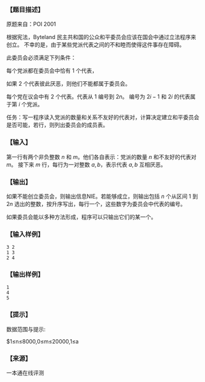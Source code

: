 ### 【题目描述】

原题来自：POI 2001

根据宪法，Byteland 民主共和国的公众和平委员会应该在国会中通过立法程序来创立。 不幸的是，由于某些党派代表之间的不和睦而使得这件事存在障碍。

此委员会必须满足下列条件：

每个党派都在委员会中恰有 $1$ 个代表，

如果 $2$ 个代表彼此厌恶，则他们不能都属于委员会。

每个党在议会中有 $2$ 个代表。代表从 $1$ 编号到 $2n$。 编号为 $2i−1$ 和 $2i$ 的代表属于第 $i$ 个党派。

任务：写一程序读入党派的数量和关系不友好的代表对，计算决定建立和平委员会是否可能，若行，则列出委员会的成员表。

### 【输入】

第一行有两个非负整数 $n$ 和 $m$。他们各自表示：党派的数量 $n$ 和不友好的代表对 $m$。 接下来 $m$ 行，每行为一对整数 $a,b$，表示代表 $a,b$ 互相厌恶。

### 【输出】

如果不能创立委员会，则输出信息NIE。若能够成立，则输出包括 $n$ 个从区间 $1$ 到 $2n$ 选出的整数，按升序写出，每行一个，这些数字为委员会中代表的编号。

如果委员会能以多种方法形成，程序可以只输出它们的某一个。

### 【输入样例】

```
3 2
1 3
2 4
```

### 【输出样例】

```
1
4
5
```

### 【提示】

数据范围与提示:

$1≤n≤8000,0≤m≤20000,1≤a


 ### 【来源】

 一本通在线评测 
